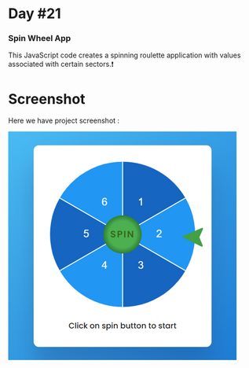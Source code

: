 # Day #21

### Spin Wheel App
This JavaScript code creates a spinning roulette application with values associated with certain sectors.❗️

# Screenshot
Here we have project screenshot :


![screenshot](screenshot.jpg)